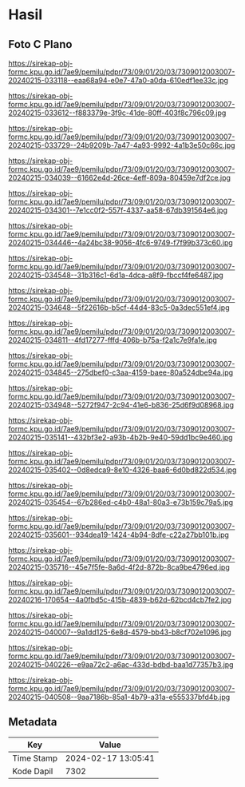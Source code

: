 # Hasil

## Foto C Plano

https://sirekap-obj-formc.kpu.go.id/7ae9/pemilu/pdpr/73/09/01/20/03/7309012003007-20240215-033118--eaa68a94-e0e7-47a0-a0da-610edf1ee33c.jpg

https://sirekap-obj-formc.kpu.go.id/7ae9/pemilu/pdpr/73/09/01/20/03/7309012003007-20240215-033612--f883379e-3f9c-41de-80ff-403f8c796c09.jpg

https://sirekap-obj-formc.kpu.go.id/7ae9/pemilu/pdpr/73/09/01/20/03/7309012003007-20240215-033729--24b9209b-7a47-4a93-9992-4a1b3e50c66c.jpg

https://sirekap-obj-formc.kpu.go.id/7ae9/pemilu/pdpr/73/09/01/20/03/7309012003007-20240215-034039--61662e4d-26ce-4eff-809a-80459e7df2ce.jpg

https://sirekap-obj-formc.kpu.go.id/7ae9/pemilu/pdpr/73/09/01/20/03/7309012003007-20240215-034301--7e1cc0f2-557f-4337-aa58-67db391564e6.jpg

https://sirekap-obj-formc.kpu.go.id/7ae9/pemilu/pdpr/73/09/01/20/03/7309012003007-20240215-034446--4a24bc38-9056-4fc6-9749-f7f99b373c60.jpg

https://sirekap-obj-formc.kpu.go.id/7ae9/pemilu/pdpr/73/09/01/20/03/7309012003007-20240215-034548--31b316c1-6d1a-4dca-a8f9-fbccf4fe6487.jpg

https://sirekap-obj-formc.kpu.go.id/7ae9/pemilu/pdpr/73/09/01/20/03/7309012003007-20240215-034648--5f22616b-b5cf-44d4-83c5-0a3dec551ef4.jpg

https://sirekap-obj-formc.kpu.go.id/7ae9/pemilu/pdpr/73/09/01/20/03/7309012003007-20240215-034811--4fd17277-fffd-406b-b75a-f2a1c7e9fa1e.jpg

https://sirekap-obj-formc.kpu.go.id/7ae9/pemilu/pdpr/73/09/01/20/03/7309012003007-20240215-034845--275dbef0-c3aa-4159-baee-80a524dbe94a.jpg

https://sirekap-obj-formc.kpu.go.id/7ae9/pemilu/pdpr/73/09/01/20/03/7309012003007-20240215-034948--5272f947-2c94-41e6-b836-25d6f9d08968.jpg

https://sirekap-obj-formc.kpu.go.id/7ae9/pemilu/pdpr/73/09/01/20/03/7309012003007-20240215-035141--432bf3e2-a93b-4b2b-9e40-59dd1bc9e460.jpg

https://sirekap-obj-formc.kpu.go.id/7ae9/pemilu/pdpr/73/09/01/20/03/7309012003007-20240215-035402--0d8edca9-8e10-4326-baa6-6d0bd822d534.jpg

https://sirekap-obj-formc.kpu.go.id/7ae9/pemilu/pdpr/73/09/01/20/03/7309012003007-20240215-035454--67b286ed-c4b0-48a1-80a3-e73b159c79a5.jpg

https://sirekap-obj-formc.kpu.go.id/7ae9/pemilu/pdpr/73/09/01/20/03/7309012003007-20240215-035601--934dea19-1424-4b94-8dfe-c22a27bb101b.jpg

https://sirekap-obj-formc.kpu.go.id/7ae9/pemilu/pdpr/73/09/01/20/03/7309012003007-20240215-035716--45e7f5fe-8a6d-4f2d-872b-8ca9be4796ed.jpg

https://sirekap-obj-formc.kpu.go.id/7ae9/pemilu/pdpr/73/09/01/20/03/7309012003007-20240216-170654--4a0fbd5c-415b-4839-b62d-62bcd4cb7fe2.jpg

https://sirekap-obj-formc.kpu.go.id/7ae9/pemilu/pdpr/73/09/01/20/03/7309012003007-20240215-040007--9a1dd125-6e8d-4579-bb43-b8cf702e1096.jpg

https://sirekap-obj-formc.kpu.go.id/7ae9/pemilu/pdpr/73/09/01/20/03/7309012003007-20240215-040226--e9aa72c2-a6ac-433d-bdbd-baa1d77357b3.jpg

https://sirekap-obj-formc.kpu.go.id/7ae9/pemilu/pdpr/73/09/01/20/03/7309012003007-20240215-040508--9aa7186b-85a1-4b79-a31a-e555337bfd4b.jpg


## Metadata

| Key        | Value               |
| ---------- | ------------------- |
| Time Stamp | 2024-02-17 13:05:41 |
| Kode Dapil | 7302                |



